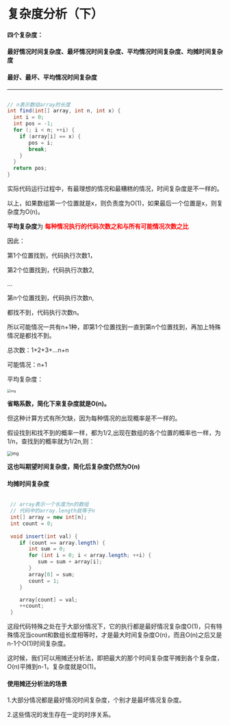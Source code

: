 # 复杂度分析（下）

#### 四个复杂度：

#### 	最好情况时间复杂度、最坏情况时间复杂度、平均情况时间复杂度、均摊时间复杂度





#### 最好、最坏、平均情况时间复杂度

---

```java

// n表示数组array的长度
int find(int[] array, int n, int x) {
  int i = 0;
  int pos = -1;
  for (; i < n; ++i) {
    if (array[i] == x) {
       pos = i;
       break;
    }
  }
  return pos;
}
```

实际代码运行过程中，有最理想的情况和最糟糕的情况，时间复杂度是不一样的。

以上，如果数组第一个位置就是x，则负责度为O(1)，如果最后一个位置是x，则复杂度为O(n)。

**平均复杂度**为 <font color='red'>**每种情况执行的代码次数之和与所有可能情况次数之比**</font>

因此：

第1个位置找到，代码执行次数1，

第2个位置找到，代码执行次数2,

...

第n个位置找到，代码执行次数n,

都找不到，代码执行次数n。

所以可能情况一共有n+1种，即第1个位置找到一直到第n个位置找到，再加上特殊情况是都找不到。

总次数：1+2+3+...n+n

可能情况：n+1

平均复杂度：

<img src="https://static001.geekbang.org/resource/image/d8/2f/d889a358b8eccc5bbb90fc16e327a22f.jpg" alt="img" style="zoom:50%;" />

**省略系数，简化下来复杂度就是O(n)。**

但这种计算方式有所欠缺，因为每种情况的出现概率是不一样的。

假设找到和找不到的概率一样，都为1/2,出现在数组的各个位置的概率也一样，为1/n，查找到的概率就为1/2n,则：

<img src="https://static001.geekbang.org/resource/image/36/7f/36c0aabdac69032f8a43368f5e90c67f.jpg" alt="img" style="zoom: 67%;" />

**这也叫期望时间复杂度，简化后复杂度仍然为O(n)**



#### 均摊时间复杂度

```java

 // array表示一个长度为n的数组
 // 代码中的array.length就等于n
 int[] array = new int[n];
 int count = 0;
 
 void insert(int val) {
    if (count == array.length) {
       int sum = 0;
       for (int i = 0; i < array.length; ++i) {
          sum = sum + array[i];
       }
       array[0] = sum;
       count = 1;
    }

    array[count] = val;
    ++count;
 }
```

这段代码特殊之处在于大部分情况下，它的执行都是最好情况复杂度O(1)，只有特殊情况当count和数组长度相等时，才是最大时间复杂度O(n)，而且O(n)之后又是n-1个O(1)时间复杂度。

这时候，我们可以用摊还分析法，即把最大的那个时间复杂度平摊到各个复杂度，O(n)平摊到n-1，复杂度就是O(1)。

#### 使用摊还分析法的场景

1.大部分情况都是最好情况时间复杂度，个别才是最坏情况复杂度。

2.这些情况的发生存在一定的时序关系。

